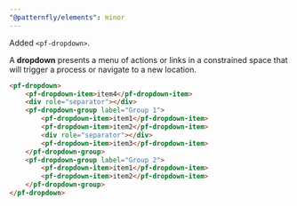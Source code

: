 ```yaml
---
"@patternfly/elements": minor
---
```


Added `<pf-dropdown>`.

A **dropdown** presents a menu of actions or links in a constrained space that will trigger a process or navigate to a new location.

```html
<pf-dropdown>
    <pf-dropdown-item>item4</pf-dropdown-item>
    <div role="separator"></div>
    <pf-dropdown-group label="Group 1">
        <pf-dropdown-item>item1</pf-dropdown-item>
        <pf-dropdown-item>item2</pf-dropdown-item>
        <div role="separator"></div>
        <pf-dropdown-item>item3</pf-dropdown-item>
    </pf-dropdown-group>
    <pf-dropdown-group label="Group 2">
        <pf-dropdown-item>item1</pf-dropdown-item>
        <pf-dropdown-item>item2</pf-dropdown-item>
    </pf-dropdown-group>
</pf-dropdown>
```
